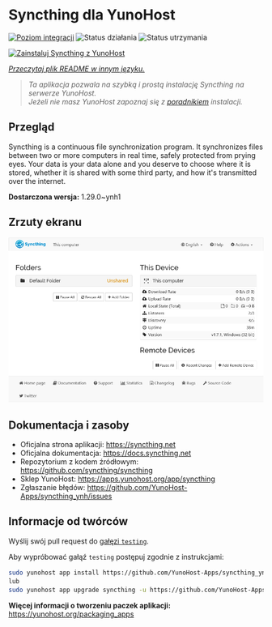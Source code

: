 <!--
To README zostało automatycznie wygenerowane przez <https://github.com/YunoHost/apps/tree/master/tools/readme_generator>
Nie powinno być ono edytowane ręcznie.
-->

# Syncthing dla YunoHost

[![Poziom integracji](https://apps.yunohost.org/badge/integration/syncthing)](https://ci-apps.yunohost.org/ci/apps/syncthing/)
![Status działania](https://apps.yunohost.org/badge/state/syncthing)
![Status utrzymania](https://apps.yunohost.org/badge/maintained/syncthing)

[![Zainstaluj Syncthing z YunoHost](https://install-app.yunohost.org/install-with-yunohost.svg)](https://install-app.yunohost.org/?app=syncthing)

*[Przeczytaj plik README w innym języku.](./ALL_README.md)*

> *Ta aplikacja pozwala na szybką i prostą instalację Syncthing na serwerze YunoHost.*  
> *Jeżeli nie masz YunoHost zapoznaj się z [poradnikiem](https://yunohost.org/install) instalacji.*

## Przegląd

Syncthing is a continuous file synchronization program. It synchronizes files between two or more computers in real time, safely protected from prying eyes. Your data is your data alone and you deserve to choose where it is stored, whether it is shared with some third party, and how it's transmitted over the internet.


**Dostarczona wersja:** 1.29.0~ynh1

## Zrzuty ekranu

![Zrzut ekranu z Syncthing](./doc/screenshots/screenshot1.png)

## Dokumentacja i zasoby

- Oficjalna strona aplikacji: <https://syncthing.net>
- Oficjalna dokumentacja: <https://docs.syncthing.net>
- Repozytorium z kodem źródłowym: <https://github.com/syncthing/syncthing>
- Sklep YunoHost: <https://apps.yunohost.org/app/syncthing>
- Zgłaszanie błędów: <https://github.com/YunoHost-Apps/syncthing_ynh/issues>

## Informacje od twórców

Wyślij swój pull request do [gałęzi `testing`](https://github.com/YunoHost-Apps/syncthing_ynh/tree/testing).

Aby wypróbować gałąź `testing` postępuj zgodnie z instrukcjami:

```bash
sudo yunohost app install https://github.com/YunoHost-Apps/syncthing_ynh/tree/testing --debug
lub
sudo yunohost app upgrade syncthing -u https://github.com/YunoHost-Apps/syncthing_ynh/tree/testing --debug
```

**Więcej informacji o tworzeniu paczek aplikacji:** <https://yunohost.org/packaging_apps>

